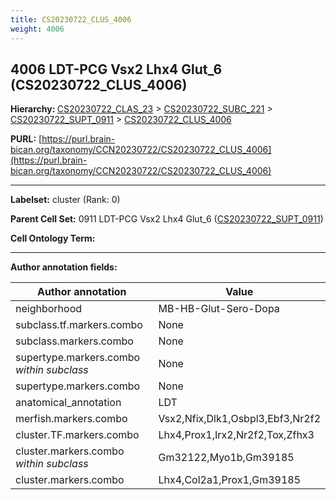 ```yaml
---
title: CS20230722_CLUS_4006
weight: 4006
---
```

## 4006 LDT-PCG Vsx2 Lhx4 Glut_6 (CS20230722_CLUS_4006)
<b>Hierarchy: </b>
[CS20230722_CLAS_23](../CS20230722_CLAS_23) >
[CS20230722_SUBC_221](../CS20230722_SUBC_221) >
[CS20230722_SUPT_0911](../CS20230722_SUPT_0911) >
[CS20230722_CLUS_4006](../CS20230722_CLUS_4006)

**PURL:** [https://purl.brain-bican.org/taxonomy/CCN20230722/CS20230722_CLUS_4006](https://purl.brain-bican.org/taxonomy/CCN20230722/CS20230722_CLUS_4006)

---


**Labelset:** cluster (Rank: 0)

**Parent Cell Set:** 0911 LDT-PCG Vsx2 Lhx4 Glut_6 ([CS20230722_SUPT_0911](../CS20230722_SUPT_0911))



**Cell Ontology Term:** 

[MARKER GENES.]: #


---

[TRANSFERRED ANNOTATIONS.]: #


[AUTHOR ANNOTATION FIELDS.]: #


**Author annotation fields:**

| Author annotation | Value |
|-------------------|-------|
|neighborhood|MB-HB-Glut-Sero-Dopa|
|subclass.tf.markers.combo|None|
|subclass.markers.combo|None|
|supertype.markers.combo _within subclass_|None|
|supertype.markers.combo|None|
|anatomical_annotation|LDT|
|merfish.markers.combo|Vsx2,Nfix,Dlk1,Osbpl3,Ebf3,Nr2f2|
|cluster.TF.markers.combo|Lhx4,Prox1,Irx2,Nr2f2,Tox,Zfhx3|
|cluster.markers.combo _within subclass_|Gm32122,Myo1b,Gm39185|
|cluster.markers.combo|Lhx4,Col2a1,Prox1,Gm39185|
